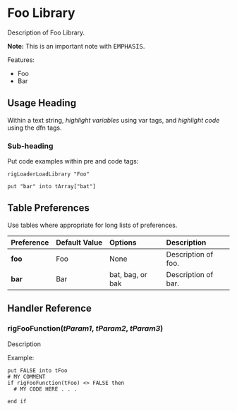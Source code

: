 # Foo Library

Description of Foo Library.  
  
**Note:** This is an important note with <kbd>EMPHASIS</kbd>.  
    
Features:  

- Foo
- Bar

## Usage Heading

Within a text string, <var>highlight variables</var> using var tags, and <dfn>highlight code</dfn> using the dfn tags.

### Sub-heading

Put code examples within pre and code tags:</p>

<pre><code>rigLoaderLoadLibrary "Foo"

put "bar" into tArray["bat"]
</code></pre>


## Table Preferences

Use tables where appropriate for long lists of preferences.  

Preference | Default&nbsp;Value | Options | Description |
| ---- | :-- | :-- | :-- |
| **foo** | Foo | None | Description of foo. |
| **bar** | Bar | bat, bag, or bak | Description of bar. |


## Handler Reference

### rigFooFunction(<var>tParam1</var>, <var>tParam2</var>, <var>tParam3</var>)</h3>

Description

Example:  

<pre><code>put FALSE into tFoo
# MY COMMENT
if rigFooFunction(tFoo) &lt;> FALSE then
  # MY CODE HERE . . .

end if
</code></pre>